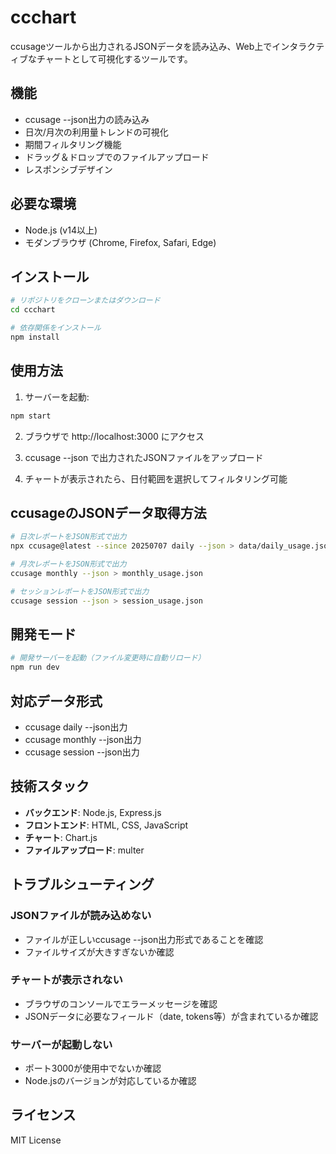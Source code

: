 # ccchart

ccusageツールから出力されるJSONデータを読み込み、Web上でインタラクティブなチャートとして可視化するツールです。

## 機能

- ccusage --json出力の読み込み
- 日次/月次の利用量トレンドの可視化
- 期間フィルタリング機能
- ドラッグ＆ドロップでのファイルアップロード
- レスポンシブデザイン

## 必要な環境

- Node.js (v14以上)
- モダンブラウザ (Chrome, Firefox, Safari, Edge)

## インストール

```bash
# リポジトリをクローンまたはダウンロード
cd ccchart

# 依存関係をインストール
npm install
```

## 使用方法

1. サーバーを起動:
```bash
npm start
```

2. ブラウザで http://localhost:3000 にアクセス

3. ccusage --json で出力されたJSONファイルをアップロード

4. チャートが表示されたら、日付範囲を選択してフィルタリング可能

## ccusageのJSONデータ取得方法

```bash
# 日次レポートをJSON形式で出力
npx ccusage@latest --since 20250707 daily --json > data/daily_usage.json

# 月次レポートをJSON形式で出力
ccusage monthly --json > monthly_usage.json

# セッションレポートをJSON形式で出力
ccusage session --json > session_usage.json
```

## 開発モード

```bash
# 開発サーバーを起動（ファイル変更時に自動リロード）
npm run dev
```

## 対応データ形式

- ccusage daily --json出力
- ccusage monthly --json出力
- ccusage session --json出力

## 技術スタック

- **バックエンド**: Node.js, Express.js
- **フロントエンド**: HTML, CSS, JavaScript
- **チャート**: Chart.js
- **ファイルアップロード**: multer

## トラブルシューティング

### JSONファイルが読み込めない
- ファイルが正しいccusage --json出力形式であることを確認
- ファイルサイズが大きすぎないか確認

### チャートが表示されない
- ブラウザのコンソールでエラーメッセージを確認
- JSONデータに必要なフィールド（date, tokens等）が含まれているか確認

### サーバーが起動しない
- ポート3000が使用中でないか確認
- Node.jsのバージョンが対応しているか確認

## ライセンス

MIT License
